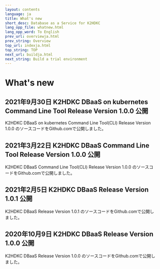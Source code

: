 ```yaml
---
layout: contents
language: ja
title: What's new
short_desc: Database as a Service for K2HDKC
lang_opp_file: whatnew.html
lang_opp_word: To English
prev_url: overviewja.html
prev_string: Overview
top_url: indexja.html
top_string: TOP
next_url: buildja.html
next_string: Build a trial environment
---
```


# What's new
## 2021年9月30日 K2HDKC DBaaS on kubernetes Command Line Tool Release Version 1.0.0 公開
K2HDKC DBaaS on kubernetes Command Line Tool(CLI) Release Version 1.0.0 のソースコードをGithub.comで公開しました。  

## 2021年3月22日 K2HDKC DBaaS Command Line Tool Release Version 1.0.0 公開
K2HDKC DBaaS Command Line Tool(CLI) Release Version 1.0.0 のソースコードをGithub.comで公開しました。  

## 2021年2月5日 K2HDKC DBaaS Release Version 1.0.1 公開
K2HDKC DBaaS Release Version 1.0.1 のソースコードをGithub.comで公開しました。  

## 2020年10月9日 K2HDKC DBaaS Release Version 1.0.0 公開
K2HDKC DBaaS Release Version 1.0.0 のソースコードをGithub.comで公開しました。  
